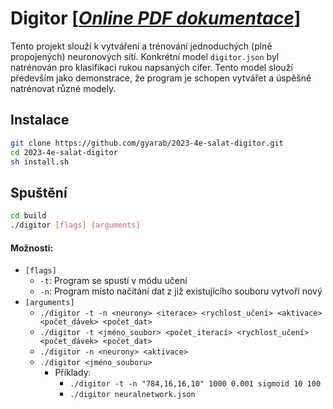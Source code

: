 # Digitor [<i><a href="https://gyarab.github.io/2023-4e-salat-digitor/main.pdf">Online PDF dokumentace</a></i>]

Tento projekt slouží k vytváření a trénování jednoduchých (plně propojených) neuronových sítí. Konkrétní
model `digitor.json`
byl natrénován pro klasifikaci rukou napsaných cifer.
Tento model slouží především jako demonstrace, že program je schopen vytvářet a úspěšně natrénovat různé modely.

## Instalace

```sh
git clone https://github.com/gyarab/2023-4e-salat-digitor.git
cd 2023-4e-salat-digitor
sh install.sh
```

## Spuštění

```sh
cd build
./digitor [flags] [arguments]
```

#### Možnosti:

* `[flags]`
    * `-t`: Program se spustí v módu učení
    * `-n`: Program místo načítání dat z již existujícího souboru vytvoří nový
* `[arguments]`
    * `./digitor -t -n <neurony> <iterace> <rychlost_učení> <aktivace> <počet_dávek> <počet_dat>`
    * `./digitor -t <jméno_soubor> <počet_iterací> <rychlost_učení> <počet_dávek> <počet_dat>`
    * `./digitor -n <neurony> <aktivace>`
    * `./digitor <jméno_souboru>`
        * Příklady:
            * `./digitor -t -n "784,16,16,10" 1000 0.001 sigmoid 10 100`
            * `./digitor neuralnetwork.json`
        
